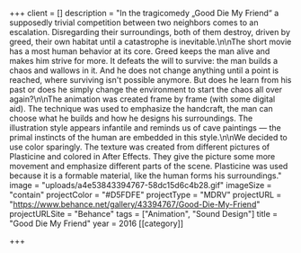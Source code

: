 +++
client = []
description = "In the tragicomedy „Good Die My Friend“ a supposedly trivial competition between two neighbors comes to an escalation. Disregarding their surroundings, both of them destroy, driven by greed, their own habitat until a catastrophe is inevitable.\n\nThe short movie has a most human behavior at its core. Greed keeps the man alive and makes him strive for more. It defeats the will to survive: the man builds a chaos and wallows in it. And he does not change anything until a point is reached, where surviving isn't possible anymore. But does he learn from his past or does he simply change the environment to start the chaos all over again?\n\nThe animation was created frame by frame (with some digital aid). The technique was used to emphasize the handcraft, the man can choose what he builds and how he designs his surroundings. The illustration style appears infantile and reminds us of cave paintings — the primal instincts of the human are embedded in this style.\n\nWe decided to use color sparingly. The texture was created from different pictures of Plasticine and colored in After Effects. They give the picture some more movement and emphasize different parts of the scene. Plasticine was used because it is a formable material, like the human forms his surroundings."
image = "uploads/a4e53843394767-58dc15d6c4b28.gif"
imageSize = "contain"
projectColor = "#D5FDFE"
projectType = "MDRV"
projectURL = "https://www.behance.net/gallery/43394767/Good-Die-My-Friend"
projectURLSite = "Behance"
tags = ["Animation", "Sound Design"]
title = "Good Die My Friend"
year = 2016
[[category]]

+++
